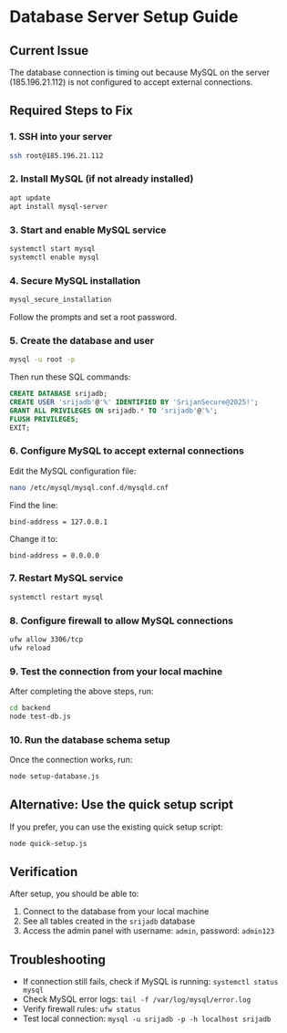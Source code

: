 # Database Server Setup Guide

## Current Issue
The database connection is timing out because MySQL on the server (185.196.21.112) is not configured to accept external connections.

## Required Steps to Fix

### 1. SSH into your server
```bash
ssh root@185.196.21.112
```

### 2. Install MySQL (if not already installed)
```bash
apt update
apt install mysql-server
```

### 3. Start and enable MySQL service
```bash
systemctl start mysql
systemctl enable mysql
```

### 4. Secure MySQL installation
```bash
mysql_secure_installation
```
Follow the prompts and set a root password.

### 5. Create the database and user
```bash
mysql -u root -p
```

Then run these SQL commands:
```sql
CREATE DATABASE srijadb;
CREATE USER 'srijadb'@'%' IDENTIFIED BY 'SrijanSecure@2025!';
GRANT ALL PRIVILEGES ON srijadb.* TO 'srijadb'@'%';
FLUSH PRIVILEGES;
EXIT;
```

### 6. Configure MySQL to accept external connections
Edit the MySQL configuration file:
```bash
nano /etc/mysql/mysql.conf.d/mysqld.cnf
```

Find the line:
```
bind-address = 127.0.0.1
```

Change it to:
```
bind-address = 0.0.0.0
```

### 7. Restart MySQL service
```bash
systemctl restart mysql
```

### 8. Configure firewall to allow MySQL connections
```bash
ufw allow 3306/tcp
ufw reload
```

### 9. Test the connection from your local machine
After completing the above steps, run:
```bash
cd backend
node test-db.js
```

### 10. Run the database schema setup
Once the connection works, run:
```bash
node setup-database.js
```

## Alternative: Use the quick setup script
If you prefer, you can use the existing quick setup script:
```bash
node quick-setup.js
```

## Verification
After setup, you should be able to:
1. Connect to the database from your local machine
2. See all tables created in the `srijadb` database
3. Access the admin panel with username: `admin`, password: `admin123`

## Troubleshooting
- If connection still fails, check if MySQL is running: `systemctl status mysql`
- Check MySQL error logs: `tail -f /var/log/mysql/error.log`
- Verify firewall rules: `ufw status`
- Test local connection: `mysql -u srijadb -p -h localhost srijadb`




